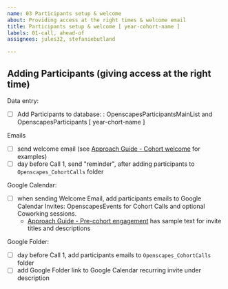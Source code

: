 ```yaml
---
name: 03 Participants setup & welcome
about: Providing access at the right times & welcome email
title: Participants setup & welcome [ year-cohort-name ]
labels: 01-call, ahead-of
assignees: jules32, stefaniebutland

---
```


## Adding Participants (giving access at the right time)

Data entry:
-   [ ] Add Participants to database: : OpenscapesParticipantsMainList and OpenscapesParticipants [ year-chort-name ]

Emails
-   [ ] send welcome email (see [Approach Guide - Cohort welcome](https://openscapes.github.io/approach-guide/champions/pre-cohort-engage.html#cohort-welcome) for examples)
-   [ ] day before Call 1, send "reminder", after adding participants to `Openscapes_CohortCalls` folder

Google Calendar:
-   [ ] when sending Welcome Email, add participants emails to Google Calendar Invites: OpenscapesEvents for Cohort Calls and optional Coworking sessions.
  - [Approach Guide - Pre-cohort engagement](https://openscapes.github.io/approach-guide/champions/pre-cohort-engage.html) has sample text for invite titles and descriptions

Google Folder:
-   [ ] day before Call 1, add participants emails to `Openscapes_CohortCalls` folder
-   [ ] add  Google Folder link to Google Calendar recurring invite under description
